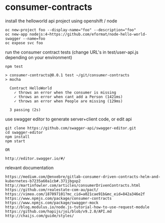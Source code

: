 # consumer-contracts

install the helloworld api project using openshift / node

    oc new-project foo --display-name="foo" --description="foo"
    oc new-app nodejs:4~https://github.com/eformat/node-hello-world-swagger --name=foo
    oc expose svc foo

run the consumer contract tests (change URL's in test/user-api.js depending on your environment)

    npm test

    > consumer-contracts@0.0.1 test ~/git/consumer-contracts
    > mocha

      Contract HelloWorld
        ✓ throws an error when the consumer is missing
        ✓ throws an error when cant add a Person (1421ms)
        ✓ throws an error when People are missing (129ms)

      3 passing (2s)

use swagger editor to generate server+client code, or edit api

    git clone https://github.com/swagger-api/swagger-editor.git
    cd swagger-editor
    npm install
    npm start

    OR

    http://editor.swagger.io/#/

relevant documentation

    https://medium.com/@enxebre/gitlab-consumer-driven-contracts-helm-and-kubernetes-b7235a60a1cb#.371jbgxp2
    http://martinfowler.com/articles/consumerDrivenContracts.html
    https://github.com/realestate-com-au/pact/
    https://vimeo.com/187097101?mc_cid=a021cae91b&mc_eid=842a346e2f
    https://www.npmjs.com/package/consumer-contracts
    https://www.npmjs.com/package/swagger-mock
    http://blog.modulus.io/node.js-tutorial-how-to-use-request-module
    https://github.com/hapijs/joi/blob/v9.2.0/API.md
    http://chaijs.com/guide/styles/

